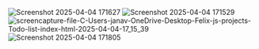 


![Screenshot 2025-04-04 171627](https://github.com/user-attachments/assets/2243610e-c15d-4a96-a38b-41ad1e1f6806)
![Screenshot 2025-04-04 171529](https://github.com/user-attachments/assets/413663f4-3e6a-4059-b097-ff9505aa1c31)
![screencapture-file-C-Users-janav-OneDrive-Desktop-Felix-js-projects-Todo-list-index-html-2025-04-04-17_15_39](https://github.com/user-attachments/assets/cde503bc-bcc2-4fb5-9fbe-3e0676bb690b)
![Screenshot 2025-04-04 171805](https://github.com/user-attachments/assets/7ef65074-c163-43a7-9be3-342cf902a038)
